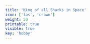 ```yaml
---
title: 'King of all Sharks in Space'
icon: ['fas', 'crown']
weight: 50
printable: true
visible: true
key: 'hobby'
---
```


